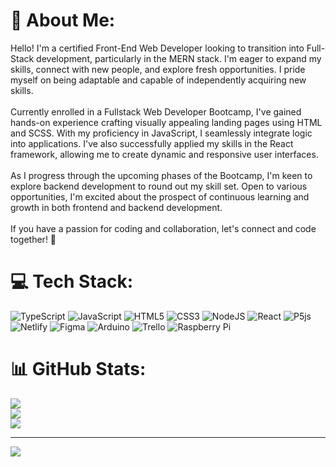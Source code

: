 # 💫 About Me:
Hello! I'm a certified Front-End Web Developer looking to transition into Full-Stack development, particularly in the MERN stack. I'm eager to expand my skills, connect with new people, and explore fresh opportunities. I pride myself on being adaptable and capable of independently acquiring new skills.<br><br>Currently enrolled in a Fullstack Web Developer Bootcamp, I've gained hands-on experience crafting visually appealing landing pages using HTML and SCSS. With my proficiency in JavaScript, I seamlessly integrate logic into applications. I've also successfully applied my skills in the React framework, allowing me to create dynamic and responsive user interfaces.<br><br>As I progress through the upcoming phases of the Bootcamp, I'm keen to explore backend development to round out my skill set. Open to various opportunities, I'm excited about the prospect of continuous learning and growth in both frontend and backend development.<br><br>If you have a passion for coding and collaboration, let's connect and code together! 🚀


# 💻 Tech Stack:
![TypeScript](https://img.shields.io/badge/typescript-%23007ACC.svg?style=for-the-badge&logo=typescript&logoColor=white) ![JavaScript](https://img.shields.io/badge/javascript-%23323330.svg?style=for-the-badge&logo=javascript&logoColor=%23F7DF1E) ![HTML5](https://img.shields.io/badge/html5-%23E34F26.svg?style=for-the-badge&logo=html5&logoColor=white) ![CSS3](https://img.shields.io/badge/css3-%231572B6.svg?style=for-the-badge&logo=css3&logoColor=white) ![NodeJS](https://img.shields.io/badge/node.js-6DA55F?style=for-the-badge&logo=node.js&logoColor=white) ![React](https://img.shields.io/badge/react-%2320232a.svg?style=for-the-badge&logo=react&logoColor=%2361DAFB) ![P5js](https://img.shields.io/badge/p5.js-ED225D?style=for-the-badge&logo=p5.js&logoColor=FFFFFF) ![Netlify](https://img.shields.io/badge/netlify-%23000000.svg?style=for-the-badge&logo=netlify&logoColor=#00C7B7) ![Figma](https://img.shields.io/badge/figma-%23F24E1E.svg?style=for-the-badge&logo=figma&logoColor=white) ![Arduino](https://img.shields.io/badge/-Arduino-00979D?style=for-the-badge&logo=Arduino&logoColor=white) ![Trello](https://img.shields.io/badge/Trello-%23026AA7.svg?style=for-the-badge&logo=Trello&logoColor=white) ![Raspberry Pi](https://img.shields.io/badge/-RaspberryPi-C51A4A?style=for-the-badge&logo=Raspberry-Pi)
# 📊 GitHub Stats:
![](https://github-readme-stats.vercel.app/api?username=YacineYldrm&theme=merko&hide_border=false&include_all_commits=true&count_private=true)<br/>
![](https://github-readme-streak-stats.herokuapp.com/?user=YacineYldrm&theme=merko&hide_border=false)<br/>
![](https://github-readme-stats.vercel.app/api/top-langs/?username=YacineYldrm&theme=merko&hide_border=false&include_all_commits=true&count_private=true&layout=compact)

---
[![](https://visitcount.itsvg.in/api?id=YacineYldrm&icon=0&color=0)](https://visitcount.itsvg.in)

<!-- Proudly created with GPRM ( https://gprm.itsvg.in ) -->
